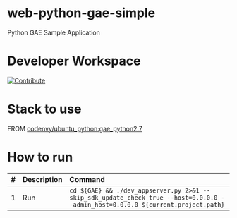 # web-python-gae-simple

Python GAE Sample Application

# Developer Workspace
[![Contribute](http://beta.codenvy.com/factory/resources/codenvy-contribute.svg)](http://beta.codenvy.com/f?id=w8y6pvoqv145r3pc)

# Stack to use

FROM [codenvy/ubuntu_python:gae_python2.7](https://hub.docker.com/r/codenvy/ubuntu_python/)

# How to run

| #       | Description           | Command  |
| :------------- |:-------------| :-----|
| 1      | Run | `cd ${GAE} && ./dev_appserver.py 2>&1 --skip_sdk_update_check true --host=0.0.0.0 --admin_host=0.0.0.0 ${current.project.path}` |